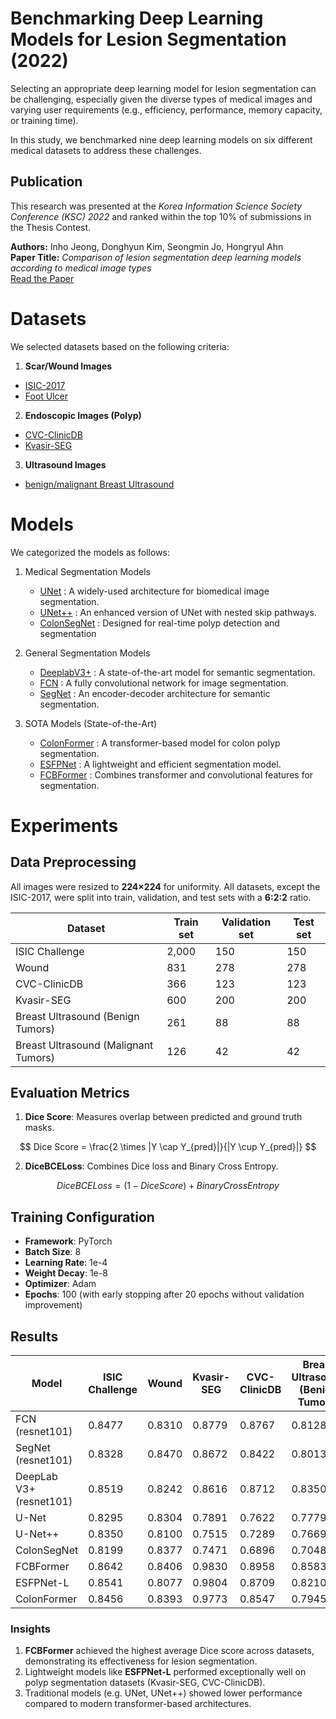 # Benchmarking Deep Learning Models for Lesion Segmentation (2022)

Selecting an appropriate deep learning model for lesion segmentation can be challenging, especially given the diverse types of medical images and varying user requirements (e.g., efficiency, performance, memory capacity, or training time). 

In this study, we benchmarked nine deep learning models on six different medical datasets to address these challenges.

## Publication  
This research was presented at the *Korea Information Science Society Conference (KSC) 2022* and ranked within the top 10% of submissions in the Thesis Contest.  

**Authors:** Inho Jeong, Donghyun Kim, Seongmin Jo, Hongryul Ahn  
**Paper Title:** *Comparison of lesion segmentation deep learning models according to medical image types*  
[Read the Paper](https://drive.google.com/file/d/1KN5KA6rhCA3yZqFSPaHfTkYoPgjrT2uC/view?usp=sharing)

# Datasets   
We selected datasets based on the following criteria:   
1. **Scar/Wound Images** 
- [ISIC-2017](https://challenge.isic-archive.com/data/#2017)   
- [Foot Ulcer](https://paperswithcode.com/dataset/dfuc2021)

2. **Endoscopic Images (Polyp)**
- [CVC-ClinicDB](https://paperswithcode.com/dataset/cvc-clinicdb)   
- [Kvasir-SEG](https://paperswithcode.com/dataset/kvasir-seg)   

3. **Ultrasound Images** 
- [benign/malignant Breast Ultrasound](https://www.kaggle.com/datasets/aryashah2k/breast-ultrasound-images-dataset/data)

# Models   
We categorized the models as follows:  
1. Medical Segmentation Models
   - [UNet](https://paperswithcode.com/paper/u-net-convolutional-networks-for-biomedical) : A widely-used architecture for biomedical image segmentation.
   - [UNet++](https://paperswithcode.com/paper/unet-a-nested-u-net-architecture-for-medical) : An enhanced version of UNet with nested skip pathways.
   - [ColonSegNet](https://paperswithcode.com/paper/real-time-polyp-detection-localisation-and) : Designed for real-time polyp detection and segmentation

2. General Segmentation Models
   - [DeeplabV3+](https://github.com/VainF/DeepLabV3Plus-Pytorch) : A state-of-the-art model for semantic segmentation.
   - [FCN](https://paperswithcode.com/method/fcn) : A fully convolutional network for image segmentation.
   - [SegNet](https://paperswithcode.com/method/segnet) : An encoder-decoder architecture for semantic segmentation.

3. SOTA Models (State-of-the-Art)
   - [ColonFormer](https://paperswithcode.com/paper/colonformer-an-efficient-transformer-based) : A transformer-based model for colon polyp segmentation.
   - [ESFPNet](https://paperswithcode.com/paper/esfpnet-efficient-deep-learning-architecture) : A lightweight and efficient segmentation model.
   - [FCBFormer](https://paperswithcode.com/paper/fcn-transformer-feature-fusion-for-polyp) : Combines transformer and convolutional features for segmentation.

# Experiments
## Data Preprocessing
All images were resized to **224×224** for uniformity. 
All datasets, except the ISIC-2017, were split into train, validation, and test sets with a **6:2:2** ratio.

| Dataset                              | Train set | Validation set | Test set |
|--------------------------------------|-----------|----------------|----------|
| ISIC Challenge                       | 2,000     | 150            | 150      |
| Wound                                | 831       | 278            | 278      |
| CVC-ClinicDB                         | 366       | 123            | 123      |
| Kvasir-SEG                           | 600       | 200            | 200      |
| Breast Ultrasound (Benign Tumors)    | 261       | 88             | 88       |
| Breast Ultrasound (Malignant Tumors) | 126       | 42             | 42       |

## Evaluation Metrics
1. **Dice Score**: Measures overlap between predicted and ground truth masks.

$$ Dice Score = \frac{2 \times |Y \cap Y_{pred}|}{|Y \cup Y_{pred}|} $$

2. **DiceBCELoss**: Combines Dice loss and Binary Cross Entropy.

$$ Dice BCELoss = (1 - Dice Score) + Binary Cross Entropy $$

## Training Configuration
- **Framework**: PyTorch  
- **Batch Size**: 8  
- **Learning Rate**: 1e-4  
- **Weight Decay**: 1e-8  
- **Optimizer**: Adam
- **Epochs**: 100 (with early stopping after 20 epochs without validation improvement)

## Results
| Model          | ISIC Challenge | Wound   | Kvasir-SEG | CVC-ClinicDB | Breast Ultrasound (Benign Tumors) | Breast Ultrasound (Malignant Tumors) |
|----------------|----------------|---------|------------|--------------|------------------------------------|--------------------------------------|
| FCN (resnet101)       | 0.8477         | 0.8310  | 0.8779     | 0.8767       | 0.8128                             | 0.7531                               |
| SegNet (resnet101)    | 0.8328         | 0.8470  | 0.8672     | 0.8422       | 0.8013                             | 0.7415                               |
| DeepLab V3+ (resnet101) | 0.8519       | 0.8242  | 0.8616     | 0.8712       | 0.8350                             | 0.7720                               |
| U-Net          | 0.8295         | 0.8304  | 0.7891     | 0.7622       | 0.7779                             | 0.6687                               |
| U-Net++        | 0.8350         | 0.8100  | 0.7515     | 0.7289       | 0.7669                             | 0.7089                               |
| ColonSegNet    | 0.8199         | 0.8377  | 0.7471     | 0.6896       | 0.7048                             | 0.6455                               |
| FCBFormer      | 0.8642         | 0.8406  | 0.9830     | 0.8958       | 0.8583                             | 0.7974                               |
| ESFPNet-L      | 0.8541         | 0.8077  | 0.9804     | 0.8709       | 0.8210                             | 0.8050                               |
| ColonFormer    | 0.8456         | 0.8393  | 0.9773     | 0.8547       | 0.7945                             | 0.7984                               |

### Insights
1. **FCBFormer** achieved the highest average Dice score across datasets, demonstrating its effectiveness for lesion segmentation.  
2. Lightweight models like **ESFPNet-L** performed exceptionally well on polyp segmentation datasets (Kvasir-SEG, CVC-ClinicDB).  
3. Traditional models (e.g. UNet, UNet++) showed lower performance compared to modern transformer-based architectures.
